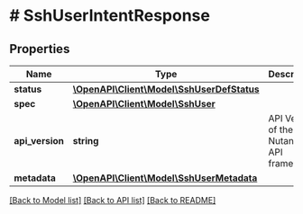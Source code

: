 # # SshUserIntentResponse

## Properties

Name | Type | Description | Notes
------------ | ------------- | ------------- | -------------
**status** | [**\OpenAPI\Client\Model\SshUserDefStatus**](SshUserDefStatus.md) |  | [optional]
**spec** | [**\OpenAPI\Client\Model\SshUser**](SshUser.md) |  | [optional]
**api_version** | **string** | API Version of the Nutanix v3 API framework. | [default to '3.1.0']
**metadata** | [**\OpenAPI\Client\Model\SshUserMetadata**](SshUserMetadata.md) |  |

[[Back to Model list]](../../README.md#models) [[Back to API list]](../../README.md#endpoints) [[Back to README]](../../README.md)
